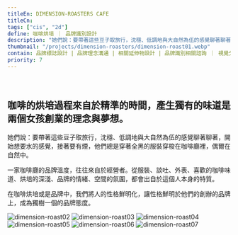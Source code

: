 ```yaml
---
titleEn: DIMENSION-ROASTERS CAFE
titleCn:
tags: ["cis", "2d"]
define: 咖啡烘培 ｜ 品牌識別設計
description: "她們說：要帶著這些豆子取旅行，沈穩、低調地與大自然為伍的感覺聊著聊著，開始想要水的感覺，接著要有煙，他們總是穿著全黑的服裝穿梭在咖啡廳裡，偶爾在自然中。"
thumbnail: "/projects/dimension-roasters/dimension-roast01.webp"
contain: 品牌標誌設計 | 品牌理念溝通 | 相關延伸物設計 | 品牌識別相關諮詢 ｜ 視覺分析
priority: 7
---
```


<section>　

## 咖啡的烘培過程來自於精準的時間，產生獨有的味道是兩個女孩創業的理念與夢想。

她們說：要帶著這些豆子取旅行，沈穩、低調地與大自然為伍的感覺聊著聊著，開始想要水的感覺，接著要有煙，他們總是穿著全黑的服裝穿梭在咖啡廳裡，偶爾在自然中。

一家咖啡廳的品牌溫度，往往來自於經營者。從服裝、談吐、外表、喜歡的咖啡味道、烘培的深淺、品牌的情緒、空間的氛圍，都會出自於這個人本身的特質。

在咖啡烘培或是品牌中，我們將人的性格鮮明化，讓性格鮮明於他們的創辦的品牌上，成為獨樹一個的品牌態度。

</section>

<section>

<img alt="dimension-roast02" data-src="/projects/dimension-roasters/dimension-roast02.webp" className="lazyload" />
<img alt="dimension-roast03" data-src="/projects/dimension-roasters/dimension-roast03.webp" className="lazyload" />
<img alt="dimension-roast04" data-src="/projects/dimension-roasters/dimension-roast04.webp" className="lazyload" />
<img alt="dimension-roast05" data-src="/projects/dimension-roasters/dimension-roast05.webp" className="lazyload" />
<img alt="dimension-roast06" data-src="/projects/dimension-roasters/dimension-roast06.webp" className="lazyload" />
<img alt="dimension-roast07" data-src="/projects/dimension-roasters/dimension-roast07.webp" className="lazyload" />

</section>
